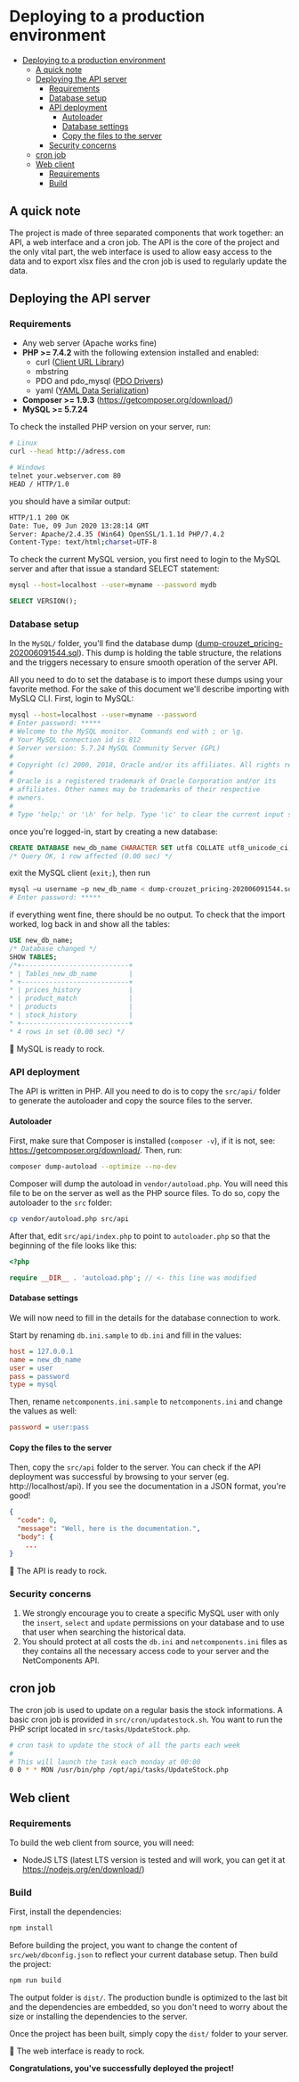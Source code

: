 # Deploying to a production environment

- [Deploying to a production environment](#deploying-to-a-production-environment)
  - [A quick note](#a-quick-note)
  - [Deploying the API server](#deploying-the-api-server)
    - [Requirements](#requirements)
    - [Database setup](#database-setup)
    - [API deployment](#api-deployment)
      - [Autoloader](#autoloader)
      - [Database settings](#database-settings)
      - [Copy the files to the server](#copy-the-files-to-the-server)
    - [Security concerns](#security-concerns)
  - [cron job](#cron-job)
  - [Web client](#web-client)
    - [Requirements](#requirements-1)
    - [Build](#build)

## A quick note

The project is made of three separated components that work together: an API, a web interface and a cron job. The API is the core of the project and the only vital part, the web interface is used to allow easy access to the data and to export xlsx files and the cron job is used to regularly update the data.

## Deploying the API server

### Requirements

- Any web server (Apache works fine)
- **PHP >= 7.4.2** with the following extension installed and enabled:
  - curl ([Client URL Library](https://www.php.net/manual/en/book.curl))
  - mbstring
  - PDO and pdo_mysql ([PDO Drivers](https://www.php.net/manual/en/ref.pdo-mysql.php))
  - yaml ([YAML Data Serialization](https://www.php.net/manual/en/book.yaml.php))
- **Composer >= 1.9.3** (https://getcomposer.org/download/)
- **MySQL >= 5.7.24**

To check the installed PHP version on your server, run:

```sh
# Linux
curl --head http://adress.com

# Windows
telnet your.webserver.com 80
HEAD / HTTP/1.0
```

you should have a similar output:

```sh
HTTP/1.1 200 OK
Date: Tue, 09 Jun 2020 13:28:14 GMT
Server: Apache/2.4.35 (Win64) OpenSSL/1.1.1d PHP/7.4.2
Content-Type: text/html;charset=UTF-8
```

To check the current MySQL version, you first need to login to the MySQL server and after that issue a standard SELECT statement:

```sh
mysql --host=localhost --user=myname --password mydb
```

```sql
SELECT VERSION();
```

### Database setup

In the `MySQL/` folder, you'll find the database dump ([dump-crouzet_pricing-202006091544.sql](./MySQL/dump-crouzet_pricing-202006091544.sql)). This dump is holding the table structure, the relations and the triggers necessary to ensure smooth operation of the server API.

All you need to do to set the database is to import these dumps using your favorite method. For the sake of this document we'll describe importing with MySLQ CLI. First, login to MySQL:

```bash
mysql --host=localhost --user=myname --password
# Enter password: *****
# Welcome to the MySQL monitor.  Commands end with ; or \g.
# Your MySQL connection id is 812
# Server version: 5.7.24 MySQL Community Server (GPL)
#
# Copyright (c) 2000, 2018, Oracle and/or its affiliates. All rights reserved.
#
# Oracle is a registered trademark of Oracle Corporation and/or its
# affiliates. Other names may be trademarks of their respective
# owners.
#
# Type 'help;' or '\h' for help. Type '\c' to clear the current input statement.
```

once you're logged-in, start by creating a new database:

```sql
CREATE DATABASE new_db_name CHARACTER SET utf8 COLLATE utf8_unicode_ci;
/* Query OK, 1 row affected (0.00 sec) */
```

exit the MySQL client (`exit;`), then run

```sh
mysql –u username –p new_db_name < dump-crouzet_pricing-202006091544.sql
# Enter password: *****
```

if everything went fine, there should be no output. To check that the import worked, log back in and show all the tables:

```sql
USE new_db_name;
/* Database changed */
SHOW TABLES;
/*+---------------------------+
* | Tables_new_db_name        |
* +---------------------------+
* | prices_history            |
* | product_match             |
* | products                  |
* | stock_history             |
* +---------------------------+
* 4 rows in set (0.00 sec) */
```

🎉 MySQL is ready to rock.

### API deployment

The API is written in PHP. All you need to do is to copy the `src/api/` folder to generate the autoloader and copy the source files to the server.

#### Autoloader

First, make sure that Composer is installed (`composer -v`), if it is not, see: https://getcomposer.org/download/. Then, run:

```sh
composer dump-autoload --optimize --no-dev
```

Composer will dump the autoload in `vendor/autoload.php`. You will need this file to be on the server as well as the PHP source files. To do so, copy the autoloader to the `src` folder:

```sh
cp vendor/autoload.php src/api
```

After that, edit `src/api/index.php` to point to `autoloader.php` so that the beginning of the file looks like this:

```php
<?php

require __DIR__ . 'autoload.php'; // <- this line was modified
```

#### Database settings

We will now need to fill in the details for the database connection to work.

Start by renaming `db.ini.sample` to `db.ini` and fill in the values:

```ini
host = 127.0.0.1
name = new_db_name
user = user
pass = password
type = mysql
```

Then, rename `netcomponents.ini.sample` to `netcomponents.ini` and change the values as well:

```ini
password = user:pass
```

#### Copy the files to the server

Then, copy the `src/api` folder to the server. You can check if the API deployment was successful by browsing to your server (eg. http://localhost/api). If you see the documentation in a JSON format, you're good!

```JSON
{
  "code": 0,
  "message": "Well, here is the documentation.",
  "body": {
    ...
}
```

🎉 The API is ready to rock.

### Security concerns

1. We strongly encourage you to create a specific MySQL user with only the `insert`, `select` and `update` permissions on your database and to use that user when searching the historical data.
2. You should protect at all costs the `db.ini` and `netcomponents.ini` files as they contains all the necessary access code to your server and the NetComponents API.

## cron job

The cron job is used to update on a regular basis the stock informations. A basic cron job is provided in `src/cron/updatestock.sh`. You want to run the PHP script located in `src/tasks/UpdateStock.php`.

```sh
# cron task to update the stock of all the parts each week
#
# This will launch the task each monday at 00:00
0 0 * * MON /usr/bin/php /opt/api/tasks/UpdateStock.php

```

## Web client

### Requirements

To build the web client from source, you will need:

- NodeJS LTS (latest LTS version is tested and will work, you can get it at https://nodejs.org/en/download/)

### Build

First, install the dependencies:

```sh
npm install
```

Before building the project, you want to change the content of `src/web/dbconfig.json` to reflect your current database setup. Then build the project:

```sh
npm run build
```

The output folder is `dist/`. The production bundle is optimized to the last bit and the dependencies are embedded, so you don't need to worry about the size or installing the dependencies to the server.

Once the project has been built, simply copy the `dist/` folder to your server.

🎉 The web interface is ready to rock.

**Congratulations, you've successfully deployed the project!**
